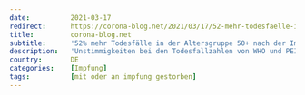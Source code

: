 ```yaml
---
date:          2021-03-17
redirect:      https://corona-blog.net/2021/03/17/52-mehr-todesfaelle-in-der-altersgruppe-50-nach-der-impfung/
title:         corona-blog.net
subtitle:      '52% mehr Todesfälle in der Altersgruppe 50+ nach der Impfung'
description:   'Unstimmigkeiten bei den Todesfallzahlen von WHO und PEI. Die Auswertung der Daten zeigt erschreckende Ergebnisse.'
country:       DE
categories:    [Impfung]
tags:          [mit oder an impfung gestorben]
---
```

